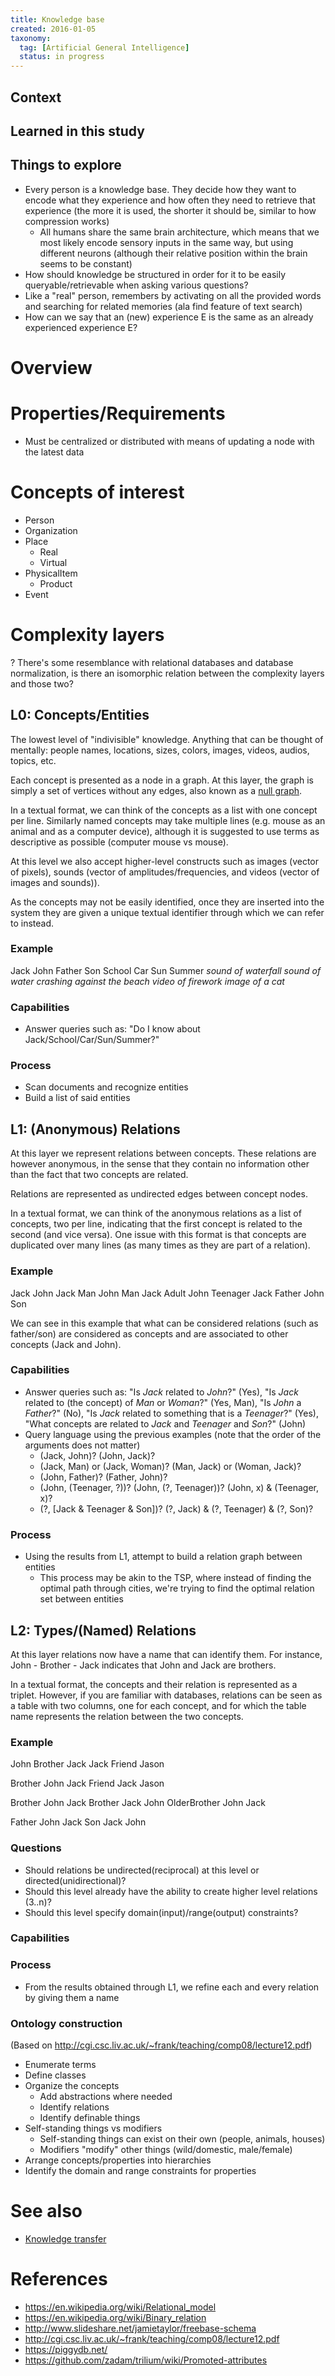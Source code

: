 ```yaml
---
title: Knowledge base
created: 2016-01-05
taxonomy:
  tag: [Artificial General Intelligence]
  status: in progress
---
```


## Context

## Learned in this study

## Things to explore
* Every person is a knowledge base. They decide how they want to encode what they experience and how often they need to retrieve that experience (the more it is used, the shorter it should be, similar to how compression works)
    * All humans share the same brain architecture, which means that we most likely encode sensory inputs in the same way, but using different neurons (although their relative position within the brain seems to be constant)
* How should knowledge be structured in order for it to be easily queryable/retrievable when asking various questions?
* Like a "real" person, remembers by activating on all the provided words and searching for related memories (ala find feature of text search)
* How can we say that an (new) experience E is the same as an already experienced experience E?

# Overview

# Properties/Requirements
* Must be centralized or distributed with means of updating a node with the latest data

# Concepts of interest
* Person
* Organization
* Place
	* Real
	* Virtual
* PhysicalItem
	* Product
* Event

# Complexity layers
? There's some resemblance with relational databases and database normalization, is there an isomorphic relation between the complexity layers and those two?

## L0: Concepts/Entities
The lowest level of "indivisible" knowledge. Anything that can be thought of mentally: people names, locations, sizes, colors, images, videos, audios, topics, etc.

Each concept is presented as a node in a graph. At this layer, the graph is simply a set of vertices without any edges, also known as a [null graph](https://en.wikipedia.org/wiki/Null_graph).

In a textual format, we can think of the concepts as a list with one concept per line. Similarly named concepts may take multiple lines (e.g. mouse as an animal and as a computer device), although it is suggested to use terms as descriptive as possible (computer mouse vs mouse).

At this level we also accept higher-level constructs such as images (vector of pixels), sounds (vector of amplitudes/frequencies, and videos (vector of images and sounds)).

As the concepts may not be easily identified, once they are inserted into the system they are given a unique textual identifier through which we can refer to instead.

### Example
Jack
John
Father
Son
School
Car
Sun
Summer
*sound of waterfall*
*sound of water crashing against the beach*
*video of firework*
*image of a cat*

### Capabilities
* Answer queries such as: "Do I know about Jack/School/Car/Sun/Summer?"

### Process
* Scan documents and recognize entities
* Build a list of said entities

## L1: (Anonymous) Relations
At this layer we represent relations between concepts. These relations are however anonymous, in the sense that they contain no information other than the fact that two concepts are related.

Relations are represented as undirected edges between concept nodes.

In a textual format, we can think of the anonymous relations as a list of concepts, two per line, indicating that the first concept is related to the second (and vice versa). One issue with this format is that concepts are duplicated over many lines (as many times as they are part of a relation).

### Example
Jack John
Jack Man
John Man
Jack Adult
John Teenager
Jack Father
John Son

We can see in this example that what can be considered relations (such as father/son) are considered as concepts and are associated to other concepts (Jack and John).

### Capabilities
* Answer queries such as: "Is *Jack* related to *John*?" (Yes), "Is *Jack* related to (the concept) of *Man* or *Woman*?" (Yes, Man), "Is *John* a *Father*?" (No), "Is *Jack* related to something that is a *Teenager*?" (Yes), "What concepts are related to *Jack* and *Teenager* and *Son*?" (John)
* Query language using the previous examples (note that the order of the arguments does not matter)
	* (Jack, John)? (John, Jack)?
	* (Jack, Man) or (Jack, Woman)? (Man, Jack) or (Woman, Jack)?
	* (John, Father)? (Father, John)?
	* (John, (Teenager, ?))? (John, (?, Teenager))? (John, x) & (Teenager, x)?
	* (?, [Jack & Teenager & Son])? (?, Jack) & (?, Teenager) & (?, Son)?

### Process
* Using the results from L1, attempt to build a relation graph between entities
	* This process may be akin to the TSP, where instead of finding the optimal path through cities, we're trying to find the optimal relation set between entities

## L2: Types/(Named) Relations
At this layer relations now have a name that can identify them. For instance, John - Brother - Jack indicates that John and Jack are brothers.

In a textual format, the concepts and their relation is represented as a triplet. However, if you are familiar with databases, relations can be seen as a table with two columns, one for each concept, and for which the table name represents the relation between the two concepts.

### Example
John Brother Jack
Jack Friend Jason

Brother John Jack
Friend Jack Jason

Brother John Jack
Brother Jack John
OlderBrother John Jack

Father John Jack
Son Jack John

### Questions
* Should relations be undirected(reciprocal) at this level or directed(unidirectional)?
* Should this level already have the ability to create higher level relations (3..n)?
* Should this level specify domain(input)/range(output) constraints?

### Capabilities

### Process
* From the results obtained through L1, we refine each and every relation by giving them a name

### Ontology construction
(Based on http://cgi.csc.liv.ac.uk/~frank/teaching/comp08/lecture12.pdf)

* Enumerate terms
* Define classes
* Organize the concepts
	* Add abstractions where needed
	* Identify relations
	* Identify definable things
* Self-standing things vs modifiers
	* Self-standing things can exist on their own (people, animals, houses)
	* Modifiers "modify" other things (wild/domestic, male/female)
* Arrange concepts/properties into hierarchies
* Identify the domain and range constraints for properties

# See also
* [Knowledge transfer](../knowledge-transfer/article.md)

# References
* https://en.wikipedia.org/wiki/Relational_model
* https://en.wikipedia.org/wiki/Binary_relation
* http://www.slideshare.net/jamietaylor/freebase-schema
* http://cgi.csc.liv.ac.uk/~frank/teaching/comp08/lecture12.pdf
* https://piggydb.net/
* https://github.com/zadam/trilium/wiki/Promoted-attributes

